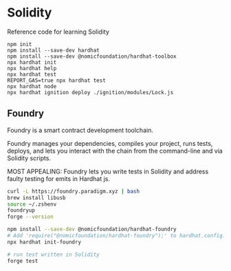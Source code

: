 # Solidity

Reference code for learning Solidity

```shell
npm init
npm install --save-dev hardhat
npm install --save-dev @nomicfoundation/hardhat-toolbox
npx hardhat init
npx hardhat help
npx hardhat test
REPORT_GAS=true npx hardhat test
npx hardhat node
npx hardhat ignition deploy ./ignition/modules/Lock.js
```

## Foundry

Foundry is a smart contract development toolchain.

Foundry manages your dependencies, compiles your project, runs tests, deploys, and lets you interact with the chain from the command-line and via Solidity scripts.

MOST APPEALING: Foundry lets you write tests in Solidity and address faulty testing for emits in Hardhat js.

```sh
curl -L https://foundry.paradigm.xyz | bash
brew install libusb
source ~/.zshenv
foundryup
forge --version

npm install --save-dev @nomicfoundation/hardhat-foundry
# Add 'require("@nomicfoundation/hardhat-foundry");' to hardhat.config.js
npx hardhat init-foundry

# run test written in Solidity
forge test
```